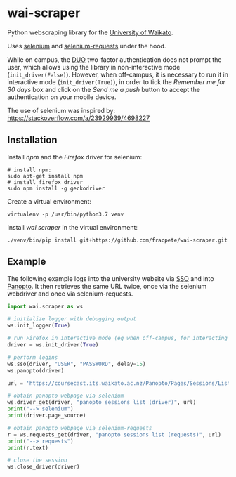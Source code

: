 # wai-scraper
Python webscraping library for the [University of Waikato](https://www.waikato.ac.nz/).

Uses [selenium](https://pypi.org/project/selenium/) and 
[selenium-requests](https://pypi.org/project/selenium-requests/) under the hood.

While on campus, the [DUO](https://duo.com/) two-factor authentication does not
prompt the user, which allows using the library in non-interactive mode (`init_driver(False)`).
However, when off-campus, it is necessary to run it in interactive mode (`init_driver(True)`), 
in order to tick the *Remember me for 30 days* box and click on the *Send me a push* button to 
accept the authentication on your mobile device. 

The use of selenium was inspired by:
https://stackoverflow.com/a/23929939/4698227


## Installation

Install *npm* and the *Firefox* driver for selenium:

```commandline
# install npm:
sudo apt-get install npm
# install firefox driver
sudo npm install -g geckodriver
```

Create a virtual environment:
```commandline
virtualenv -p /usr/bin/python3.7 venv
```

Install *wai.scraper* in the virtual environment: 
```commandline
./venv/bin/pip install git+https://github.com/fracpete/wai-scraper.git
```


## Example

The following example logs into the university website via [SSO](https://en.wikipedia.org/wiki/Single_sign-on) 
and into [Panopto](https://en.wikipedia.org/wiki/Panopto).
It then retrieves the same URL twice, once via the selenium webdriver and once via 
selenium-requests.

```python
import wai.scraper as ws

# initialize logger with debugging output
ws.init_logger(True)

# run Firefox in interactive mode (eg when off-campus, for interacting with 2FA) 
driver = ws.init_driver(True)

# perform logins
ws.sso(driver, "USER", "PASSWORD", delay=15)
ws.panopto(driver)

url = 'https://coursecast.its.waikato.ac.nz/Panopto/Pages/Sessions/List.aspx#folderID="5ff7fc2a-8b1d-4a37-b222-bc14e92a480f"'

# obtain panopto webpage via selenium
ws.driver_get(driver, "panopto sessions list (driver)", url)
print("--> selenium")
print(driver.page_source)

# obtain panopto webpage via selenium-requests
r = ws.requests_get(driver, "panopto sessions list (requests)", url)
print("--> requests")
print(r.text)

# close the session
ws.close_driver(driver)
```
